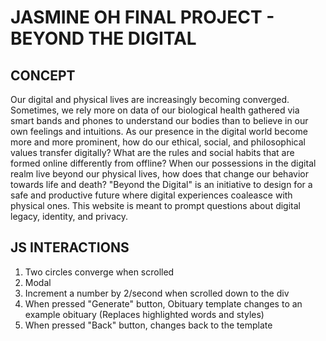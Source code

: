 # JASMINE OH FINAL PROJECT - BEYOND THE DIGITAL

## CONCEPT
Our digital and physical lives are increasingly becoming converged. Sometimes, we rely more on data of our biological health gathered via smart bands and phones to understand our bodies than to believe in our own feelings and intuitions. As our presence in the digital world become more and more prominent, how do our ethical, social, and philosophical values transfer digitally? What are the rules and social habits that are formed online differently from offline? When our possessions in the digital realm live beyond our physical lives, how does that change our behavior towards life and death? "Beyond the Digital" is an initiative to design for a safe and productive future where digital experiences coaleasce with physical ones. This website is meant to prompt questions about digital legacy, identity, and privacy. 

## JS INTERACTIONS
1. Two circles converge when scrolled
2. Modal
3. Increment a number by 2/second when scrolled down to the div
4. When pressed "Generate" button, Obituary template changes to an example obituary
   (Replaces highlighted words and styles)
5. When pressed "Back" button, changes back to the template